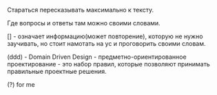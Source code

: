 Стараться пересказывать максимально к тексту.

Где вопросы и ответы там можно своими словами.

[] - означает информацию(может повторение), которую не нужно заучивать, но стоит намотать на ус и проговорить своими словам.

(ddd) - Domain Driven Design - предметно-ориентированное проектирование - это набор правил, которые позволяют принимать правильные проектные решения.

(?) for me
